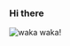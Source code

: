 ### Hi there

![waka waka!](https://wakatime.com/share/@Qeolvdxu/82c12a02-a110-403c-b2ba-427933005657.svg)
